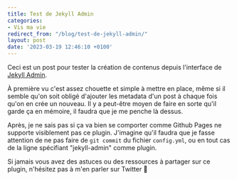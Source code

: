 ```yaml
---
title: Test de Jekyll Admin
categories:
- Vis ma vie
redirect_from: "/blog/test-de-jekyll-admin/"
layout: post
date: '2023-03-19 12:46:10 +0100'
---
```


Ceci est un post pour tester la création de contenus depuis l'interface de [Jekyll Admin](https://github.com/jekyll/jekyll-admin).

À première vu c'est assez chouette et simple à mettre en place, même si il semble qu'on soit obligé d'ajouter les metadata  d'un post à chaque fois qu'on en crée un nouveau. 
Il y a peut-être moyen de faire en sorte qu'il garde ça en mémoire, il faudra que je me penche là dessus. 

Après, je ne sais pas si ça va bien se comporter comme Github Pages ne supporte visiblement pas ce plugin. J'imagine qu'il faudra que je fasse attention de ne pas faire de `git commit` du fichier `config.yml`, ou en tout cas de la ligne spécifiant "jekyll-admin" comme plugin.

Si jamais vous avez des astuces ou des ressources à partager sur ce plugin, n'hésitez pas à m'en parler sur Twitter 🙂
